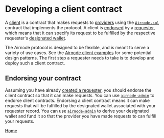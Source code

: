 # Developing a client contract

A [client](/request-response-protocol/client.md) is a contract that makes requests to [providers](/request-response-protocol/provider.md) using the [`Airnode.sol`](/request-response-protocol/general-structure.md#airnodesol) contract that implements the protocol.
A client is [endorsed](/request-response-protocol/endorsement.md) by a [requester](/request-response-protocol/requester.md), which means that it can specify its request to be fulfilled by the respective requester's [designated wallet](/request-response-protocol/designated-wallet.md).

The Airnode protocol is designed to be flexible, and is meant to serve a variety of use cases.
See the [Airnode client examples](https://github.com/api3dao/airnode-client-examples) for some potential design patterns.
The first step a requester needs to take is to develop and deploy such a client contract.

## Endorsing your contract

Assuming you have already [created a requester](/guides/creating-a-requester.md), you should endorse the client contract so that it can make requests.
You can use [`airnode-admin`](https://github.com/api3dao/airnode-admin#endorse-client) to endorse client contracts.
Endorsing a client contract means it can make requests that will be fulfilled by the designated wallet associated with your requester record.
You can use [`airnode-admin`](https://github.com/api3dao/airnode-admin#derive-designated-wallet) to derive your designated wallet and fund it so that the provider you have made requests to can fulfill your requests.

[Home](/README.md#requester-guides)
